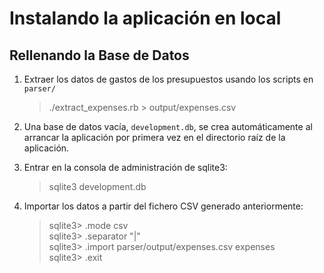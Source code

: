 Instalando la aplicación en local
=================================

Rellenando la Base de Datos
---------------------------

 1. Extraer los datos de gastos de los presupuestos usando los scripts en `parser/`
 
    > ./extract_expenses.rb > output/expenses.csv
    
 1. Una base de datos vacía, `development.db`, se crea automáticamente al arrancar la aplicación por primera vez en el directorio raíz de la aplicación.
 
 1. Entrar en la consola de administración de sqlite3:
 
    > sqlite3 development.db
    
 1. Importar los datos a partir del fichero CSV generado anteriormente:
 
    > sqlite3> .mode csv    
    > sqlite3> .separator "|"    
    > sqlite3> .import parser/output/expenses.csv expenses    
    > sqlite3> .exit    
    
